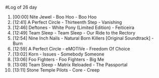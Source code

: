 #Log of 26 day

1. [00:00] Nite Jewel - Boo Hoo - Boo Hoo
1. [12:41] A Perfect Circle - Thirteenth Step - Vanishing
1. [12:46] Deftones - White Pony (Limited Edition) - Feiticeira
1. [12:49] Team Sleep - Team Sleep - Our Ride to the Rectory
1. [12:54] Nine Inch Nails - Natural Born Killers [Original Soundtrack] - Burn
1. [12:59] A Perfect Circle - eMOTIVe - Freedom Of Choice
1. [13:02] Korn - Issues - Somebody Someone
1. [13:06] Foo Fighters - Foo Fighters - Big Me
1. [13:08] Team Sleep - Matrix Reloaded - The Passportal
1. [13:11] Stone Temple Pilots - Core - Creep
